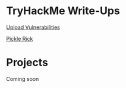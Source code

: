 # TryHackMe Write-Ups
[Upload Vulnerabilities](https://github.com/patrick-codes-repo/CyberSec-Portfolio/blob/main/Upload%20Vulnerabilities.md)

[Pickle Rick](https://github.com/patrick-codes-repo/CyberSec-Portfolio/blob/main/Pickle%20Rick.md)

# Projects
Coming soon
